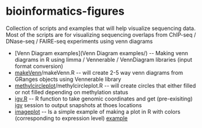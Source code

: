 bioinformatics-figures
======================

Collection of scripts and examples that will help visualize sequencing data. 
Most of the scripts are for visualizing sequencing overlaps from ChIP-seq / DNase-seq / FAIRE-seq experiments using venn diagrams

* [Venn Diagram examples](Venn Diagram examples/) -- Making venn diagrams in R using limma / Vennerable / VennDiagram libraries (input format conversion)
* [makeVenn](makeVenn/makeVenn.md)/makeVenn.R -- will create 2-5 way venn diagrams from GRanges objects using Vennerable library
* [methylcircleplot](methylcircleplot)/methylcircleplot.R -- will create circles that either filled or not filled depending on methylation status
* [igv.R](igv.R) -- R function to take genomic coordinates and get (pre-exisiting) [igv](http://www.broadinstitute.org/igv/) session to output snapshots at thoes locations 
* [imageplot](myImagePlot.R) -- Is a simple example of making a plot in R with colors (corresponding to expression level) [example](http://www.phaget4.org/R/image_matrix.html)
